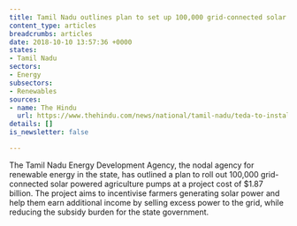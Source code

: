 ```yaml
---
title: Tamil Nadu outlines plan to set up 100,000 grid-connected solar pumps
content_type: articles
breadcrumbs: articles
date: 2018-10-10 13:57:36 +0000
states:
- Tamil Nadu
sectors:
- Energy
subsectors:
- Renewables
sources:
- name: The Hindu
  url: https://www.thehindu.com/news/national/tamil-nadu/teda-to-install-1-lakh-solar-farm-pumps/article25000326.ece
details: []
is_newsletter: false

---
```

The Tamil Nadu Energy Development Agency, the nodal agency for renewable energy in the state, has outlined a plan to roll out 100,000 grid-connected solar powered agriculture pumps at a project cost of $1.87 billion. The project aims to incentivise farmers generating solar power and help them earn additional income by selling excess power to the grid, while reducing the subsidy burden for the state government.
